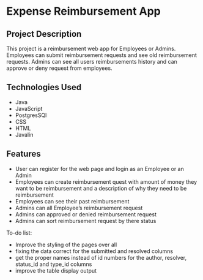 # Expense Reimbursement App

## Project Description

This project is a reimbursement web app for Employees or Admins. Employees can submit reimbursement requests and see old reimbursement requests. Admins can see all users reimbursements  history and can approve or deny request from employees.

## Technologies Used

* Java
* JavaScript
* PostgresSQl
* CSS
* HTML
* Javalin

## Features

* User can register for the web page and login as an Employee or an Admin
* Employees can create reimbursement quest with amount of money they want to be reimbursement and a description of why they need to be reimbursement
* Employees can see their past reimbursement 
* Admins can all Employee’s reimbursement request
* Admins can approved or denied reimbursement request
* Admins can sort reimbursement request by there status

To-do list:
* Improve the styling of the pages over all
* fixing the data correct for the submitted and resolved columns
* get the proper names instead of id numbers for the author, resolver, status_id and type_id columns
* improve the table display output


